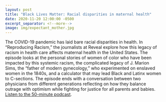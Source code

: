 ```yaml
---
layout: post
title: "Black Lives Matter: Racial disparities in maternal health"
date: 2020-11-20 12:00:00 -0500
excerpt_separator: <!--more-->
image: img/expectant_mother.jpg
---
```


The COVID-19 pandemic has laid bare racial disparities in health. In “Reproducing Racism,” the journalists at Reveal explore how this legacy of racism in health care affects maternal health in the <!--more--> United States. The episode looks at the personal stories of women of color who have been impacted by this systemic racism, the complicated legacy of J. Marion Sims, the “father of modern gynecology,” who experimented on enslaved women in the 1840s, and a calculator that may lead Black and Latinx women to C-sections. The episode ends with a conversation between two physicians from different generations reflecting on how they balance outrage with optimism while fighting for justice for all parents and babies. [Listen to the 50-minute podcast][listen].

[listen]: http://r20.rs6.net/tn.jsp?f=001CDBZhB85CGK_IoPOPc5_PHLPqZS17hJcg60lR7ZTpa1rPPMqW3DgjRZwpX37GdkNu54OB2F3StEtXjmPyjZdszK1caltQ2UkeSx1VwbzA6LmeFfx23A09Z6G1obCotEoFPeWtblwqUOIcl4v0GGfuz_gzor65p18jbBG6J0Ta-Tbvuo4dWfIBmGjKZYPKUuA&c=amW0TS98hnmewmCmAZ9JGu6VCV9MPCCEWpbOjOLj8Wrj0UYwsvLtjg==&ch=L-anq5PjzwgUgL3ywQxONcZSahvk2CrUanyQiPhr8wlb86PT9BTKog==
